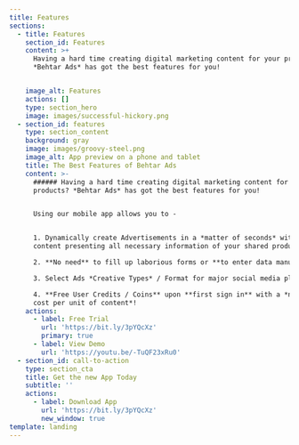 ```yaml
---
title: Features
sections:
  - title: Features
    section_id: Features
    content: >+
      Having a hard time creating digital marketing content for your products?
      *Behtar Ads* has got the best features for you!


    image_alt: Features
    actions: []
    type: section_hero
    image: images/successful-hickory.png
  - section_id: features
    type: section_content
    background: gray
    image: images/groovy-steel.png
    image_alt: App preview on a phone and tablet
    title: The Best Features of Behtar Ads
    content: >-
      ###### Having a hard time creating digital marketing content for your
      products? *Behtar Ads* has got the best features for you!


      Using our mobile app allows you to -


      1. Dynamically create Advertisements in a *matter of seconds* with your
      content presenting all necessary information of your shared products. 

      2. **No need** to fill up laborious forms or **to enter data manually**.

      3. Select Ads *Creative Types* / Format for major social media platforms.

      4. **Free User Credits / Coins** upon **first sign in** with a *nominal
      cost per unit of content*!
    actions:
      - label: Free Trial
        url: 'https://bit.ly/3pYQcXz'
        primary: true
      - label: View Demo
        url: 'https://youtu.be/-TuQF23xRu0'
  - section_id: call-to-action
    type: section_cta
    title: Get the new App Today
    subtitle: ''
    actions:
      - label: Download App
        url: 'https://bit.ly/3pYQcXz'
        new_window: true
template: landing
---
```

